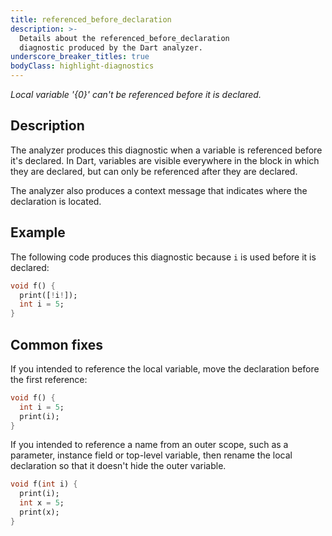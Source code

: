 ```yaml
---
title: referenced_before_declaration
description: >-
  Details about the referenced_before_declaration
  diagnostic produced by the Dart analyzer.
underscore_breaker_titles: true
bodyClass: highlight-diagnostics
---
```


_Local variable '{0}' can't be referenced before it is declared._

## Description

The analyzer produces this diagnostic when a variable is referenced before
it's declared. In Dart, variables are visible everywhere in the block in
which they are declared, but can only be referenced after they are
declared.

The analyzer also produces a context message that indicates where the
declaration is located.

## Example

The following code produces this diagnostic because `i` is used before it
is declared:

```dart
void f() {
  print([!i!]);
  int i = 5;
}
```

## Common fixes

If you intended to reference the local variable, move the declaration
before the first reference:

```dart
void f() {
  int i = 5;
  print(i);
}
```

If you intended to reference a name from an outer scope, such as a
parameter, instance field or top-level variable, then rename the local
declaration so that it doesn't hide the outer variable.

```dart
void f(int i) {
  print(i);
  int x = 5;
  print(x);
}
```
